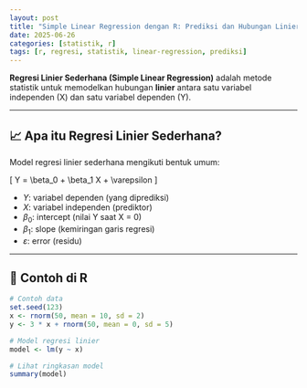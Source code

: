 ```yaml
---
layout: post
title: "Simple Linear Regression dengan R: Prediksi dan Hubungan Linier"
date: 2025-06-26
categories: [statistik, r]
tags: [r, regresi, statistik, linear-regression, prediksi]
---
```


**Regresi Linier Sederhana (Simple Linear Regression)** adalah metode statistik untuk memodelkan hubungan **linier** antara satu variabel independen (X) dan satu variabel dependen (Y).

---

## 📈 Apa itu Regresi Linier Sederhana?

Model regresi linier sederhana mengikuti bentuk umum:

\[
Y = \beta_0 + \beta_1 X + \varepsilon
\]

- $Y$: variabel dependen (yang diprediksi)  
- $X$: variabel independen (prediktor)  
- $\beta_0$: intercept (nilai Y saat X = 0)  
- $\beta_1$: slope (kemiringan garis regresi)  
- $\varepsilon$: error (residu)

---

## 🧪 Contoh di R

```r
# Contoh data
set.seed(123)
x <- rnorm(50, mean = 10, sd = 2)
y <- 3 * x + rnorm(50, mean = 0, sd = 5)

# Model regresi linier
model <- lm(y ~ x)

# Lihat ringkasan model
summary(model)
